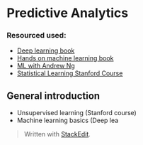 
# Predictive Analytics

### Resourced used:
- [Deep learning book](https://github.com/janishar/mit-deep-learning-book-pdf)
- [Hands on machine learning book](https://www.amazon.com/_/dp/1491962291)
- [ML with Andrew Ng](https://www.class-central.com/mooc/835/coursera-machine-learning)
- [Statistical Learning Stanford Course](http://online.stanford.edu/course/statistical-learning-self-paced)

## General introduction
- Unsupervised learning (Stanford course)
- Machine learning basics (Deep lea

> Written with [StackEdit](https://stackedit.io/).
<!--stackedit_data:
eyJoaXN0b3J5IjpbMTcyOTU3MjU0OCw3MzA5OTgxMTZdfQ==
-->